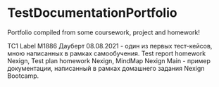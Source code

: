 # TestDocumentationPortfolio
Portfolio compiled from some coursework, project and homework!


TC1 Label M1886 Дауберт 08.08.2021 - один из первых тест-кейсов, мною написанных в рамках самообучения.
Test report homework Nexign, Test plan homework Nexign, MindMap Nexign Main - пример документации, написанный в рамках домашнего задания Nexign Bootcamp.
